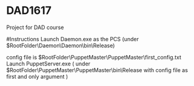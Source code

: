 # DAD1617
Project for DAD course

#Instructions
Launch Daemon.exe as the PCS (under $RootFolder\Daemon\Daemon\bin\Release)

config file is $RootFolder\PuppetMaster\PuppetMaster\first_config.txt
Launch PuppetServer.exe ( under $RootFolder\PuppetMaster\PuppetMaster\bin\Release with config file as first and only argument )
